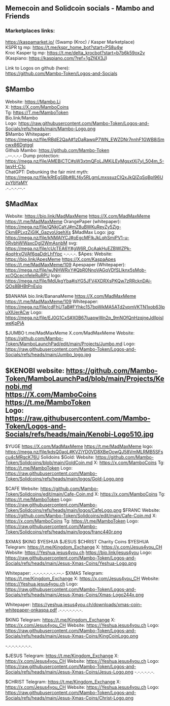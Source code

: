 ## Memecoin and Solidcoin socials - Mambo and Friends  

### Marketplaces links:  
https://kaspamarket.io/   (Swamp (Kroc) / Kasper Marketplace)  
KSPR tg mp: https://t.me/kspr_home_bot?start=PS8u4w  
Kroc Kasper tg mp: https://t.me/delta_krocbot?start=b7b6k59ox2v  
(Kaspiano: https://kaspiano.com/?ref=1gZf4X3J)  

Link to Logos on github (here):  
https://github.com/Mambo-Token/Logos-and-Socials  

## $Mambo
Website: https://Mambo.Li  
X: https://X.com/MamboCoins  
Tg: https://T.me/MamboToken  
Bio.link/Mambo  
Logo:  https://raw.githubusercontent.com/Mambo-Token/Logos-and-Socials/refs/heads/main/Mambo-Logo.png  
$Mambo Whitepaper:  
https://mega.nz/file/RBdE2QaA#1zDaRawpP7WN_EWZDNr7nnhF1GWB8iSmcwx86DgtggI  
Github Mambo: https://github.com/Mambo-Token  
..--.-.-.-
Dump protection:  
https://mega.nz/file/AMEBiCTC#sW3xtmQFoLJMKiLEyMgsxtXj7yI_504m_5-IwvH-C1c  
ChatGPT: Debunking the fair mint myth:  
https://mega.nz/file/kRtEgSBb#8Lf4y5RLgmLmxssuzCIQxJkQIZqSqBpl96UzvYbYaMY  
.-..-.-.--.-
## $MadMax
Website: https://bio.link/MadMaxMeme 
https://X.com/MadMaxMeme
https://t.me/MadMaxMeme
OrangePaper (whitepaper):
https://mega.nz/file/QNkjCaYJ#mZ8uBWKuReyZy5Zjg-Ckm8PLvzZiGIK_GazvoUqehXs
$MadMax Logo:
jpg: https://mega.nz/file/kNMAlYCJ#oEgcMFIkJkLqhSmiPV1-u-0RvbhWWaxcDgI2WmAsnbM
svg: https://mega.nz/file/cUcTEA6Y#gW6R_OcAakHuEZBWlZPk-4pqHrxOVAf6qaDdrLhfYpc
-.-.-.-.
$Apes:
Website: https://bio.link/ApesMeme
https://X.com/KaspaApes
https://t.me/MadMaxMeme/109
Apespaper (Whitepaper):
https://mega.nz/file/wJNHWRxY#QbR0NnoVAGqVDfSLIknx5sMob-xcOQcecnfeIeRuRPU
logo: 
https://mega.nz/file/MdUkgYba#isYG5JFV4XDRXsPKQw7zRRcknDAi-QOs8BHBtPnEsIo

$BANANA
bio.link/BananaMeme
https://X.com/MadMaxMeme
https://t.me/MadMaxMeme/109
Whitepaper:  
https://mega.nz/file/cdFhUTaB#FYhkc157bpWkMA5ATd2vpmVKTN1xob63lpuXIUerACw
Logo: https://mega.nz/file/EJ0G1CxS#X0B67luapwWn2p_9mNOfQnHzqjneJdlIpjsIweKpPjA

$JUMBO
t.me/MadMaxMeme
X.com/MadMaxMeme
Website:
https://github.com/Mambo-Token/MamboLaunchPad/edit/main/Projects/Jumbo.md
Logo: https://raw.githubusercontent.com/Mambo-Token/Logos-and-Socials/refs/heads/main/Jumbo_logo.jpg  


$KENOBI
website: 
https://github.com/Mambo-Token/MamboLaunchPad/blob/main/Projects/Kenobi.md  
https://X.com/MamboCoins  
https://t.me/MamboToken  
Logo:  
https://raw.githubusercontent.com/Mambo-Token/Logos-and-Socials/refs/heads/main/Kenobi-Logo510.jpg
-----
$YUGE 
https://X.com/MadMaxMeme
https://t.me/MadMaxMeme 
logo: https://mega.nz/file/kdsQ0aoL#KVZjYD0VD8XBeOowQJ58VmMLRMB5SFscu4cMRgcK76U
Solidoins
$Gold: 
Website: https://github.com/Mambo-Token/Solidcoins/blob/main/GoldCoin.md 
X: https://x.com/MamboCoins 
Tg: https://t.me/MamboToken 
Logo:  https://raw.githubusercontent.com/Mambo-Token/Solidcoins/refs/heads/main/logos/Gold-Logo.png

$CAFE
Website: https://github.com/Mambo-Token/Solidcoins/edit/main/Cafe-Coin.md
X: https://x.com/MamboCoins
Tg: https://t.me/MamboToken
Logo:  https://raw.githubusercontent.com/Mambo-Token/Solidcoins/refs/heads/main/logos/CafeLogo.png
$FRANC
Website: https://github.com/Mambo-Token/Solidcoins/edit/main/Cafe-Coin.md
X: https://x.com/MamboCoins
Tg: https://t.me/MamboToken
Logo: https://raw.githubusercontent.com/Mambo-Token/Solidcoins/refs/heads/main/logos/franc440r.png



$XMAS  $KING $YESHUA  $JESUS $CHRIST Charity Coins
$YESHUA
Telegram: https://t.me/Kingdom_Exchange
X:  https://x.com/Jesus4you_CH 
Website: https://Yeshua.jesus4you.ch
https://bio.link/jesus4you
Logo: https://raw.githubusercontent.com/Mambo-Token/Logos-and-Socials/refs/heads/main/Jesus-Xmas-Coins/Yeshua-Logo.png

Whitepaper:
.-.-.-.-.-.-.-.--.-
$XMAS
Telegram: https://t.me/Kingdom_Exchange
X:  https://x.com/Jesus4you_CH 
Website: https://Yeshua.jesus4you.ch
Logo: https://raw.githubusercontent.com/Mambo-Token/Logos-and-Socials/refs/heads/main/Jesus-Xmas-Coins/Xmas-Logo244x.png

Whitepaper: https://yeshua.jesus4you.ch/downloads/xmas-coin-whitepaper-onkaspa.pdf
.-.-.-.-.-.-.-.

$KING
Telegram: https://t.me/Kingdom_Exchange
X:  https://x.com/Jesus4you_CH 
Website: https://Yeshua.jesus4you.ch
Logo: https://raw.githubusercontent.com/Mambo-Token/Logos-and-Socials/refs/heads/main/Jesus-Xmas-Coins/KingCoinLogo.png

-.-.-.-.-.-.-.-.

$JESUS
Telegram: https://t.me/Kingdom_Exchange
X:  https://x.com/Jesus4you_CH 
Website: https://Yeshua.jesus4you.ch
Logo:
https://raw.githubusercontent.com/Mambo-Token/Logos-and-Socials/refs/heads/main/Jesus-Xmas-Coins/Jesus-Logo.png
-.-.-.-.-.-.

$CHRIST
Telegram: https://t.me/Kingdom_Exchange
X:  https://x.com/Jesus4you_CH 
Website: https://Yeshua.jesus4you.ch
Logo: 
https://raw.githubusercontent.com/Mambo-Token/Logos-and-Socials/refs/heads/main/Jesus-Xmas-Coins/Christ-Logo.png
